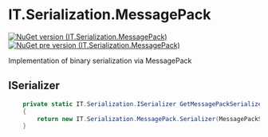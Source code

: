 # IT.Serialization.MessagePack
[![NuGet version (IT.Serialization.MessagePack)](https://img.shields.io/nuget/v/IT.Serialization.MessagePack.svg)](https://www.nuget.org/packages/IT.Serialization.MessagePack)
[![NuGet pre version (IT.Serialization.MessagePack)](https://img.shields.io/nuget/vpre/IT.Serialization.MessagePack.svg)](https://www.nuget.org/packages/IT.Serialization.MessagePack)

Implementation of binary serialization via MessagePack

## ISerializer

```csharp
    private static IT.Serialization.ISerializer GetMessagePackSerializer()
    {
        return new IT.Serialization.MessagePack.Serializer(MessagePackSerializerOptions.Standard);
    }
```